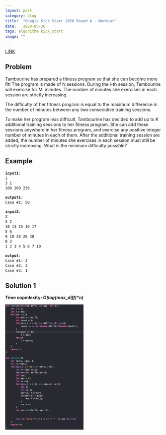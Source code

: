 ```yaml
---
layout: post
category: blog
title:  "Google Kick Start 2020 Round A - Workout"
date:   2020-06-26
tags: algorithm kick_start
image: ""
---
```


<a href = "https://codingcompetitions.withgoogle.com/kickstart/round/000000000019ffc7/00000000001d3f5b">LINK</a>

## Problem
Tambourine has prepared a fitness program so that she can become more fit! The program is made of N sessions. During the i-th session, Tambourine will exercise for Mi minutes. The number of minutes she exercises in each session are strictly increasing.

The difficulty of her fitness program is equal to the maximum difference in the number of minutes between any two consecutive training sessions.

To make her program less difficult, Tambourine has decided to add up to K additional training sessions to her fitness program. She can add these sessions anywhere in her fitness program, and exercise any positive integer number of minutes in each of them. After the additional training session are added, the number of minutes she exercises in each session must still be strictly increasing. What is the minimum difficulty possible?

## Example
<pre><code><strong>input1</strong>: 
1
3 1
100 200 230</code></pre>
<pre><code><strong>output1</strong>:
Case #1: 50
</code></pre>

<pre><code><strong>input2</strong>: 
3
5 2
10 13 15 16 17
5 6
9 10 20 26 30
8 3
1 2 3 4 5 6 7 10</code></pre>
<pre><code><strong>output</strong>:
Case #1: 2
Case #2: 3
Case #3: 1
</code></pre>

## Solution 1 
<p>

<strong>Time copmlexity: <i>O(log(max_diff)*n)</i></strong></p>
<span class="image left"><img width="50%" src="/images/workout.png"/></span>



<!-- <pre><code> -->

